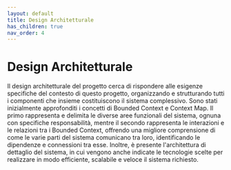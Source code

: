 ```yaml
---
layout: default
title: Design Architetturale
has_children: true
nav_order: 4
---
```


# Design Architetturale
Il design architetturale del progetto cerca di rispondere alle esigenze specifiche del contesto di questo progetto, organizzando e strutturando tutti i componenti che insieme costituiscono il sistema complessivo. Sono stati inizialmente approfonditi i concetti di Bounded Context e Context Map. Il primo rappresenta e delimita le diverse aree funzionali del sistema, ognuna con specifiche responsabilità, mentre il secondo rappresenta le interazioni e le relazioni tra i Bounded Context, offrendo una migliore comprensione di come le varie parti del sistema comunicano tra loro, identificando le dipendenze e connessioni tra esse. Inoltre, è presente l'architettura di dettaglio del sistema, in cui vengono anche indicate le tecnologie scelte per realizzare in modo efficiente, scalabile e veloce il sistema richiesto.
